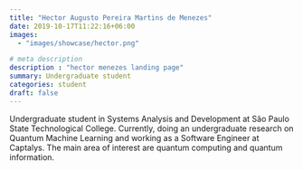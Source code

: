 ```yaml
---
title: "Hector Augusto Pereira Martins de Menezes"
date: 2019-10-17T11:22:16+06:00
images: 
  - "images/showcase/hector.png"

# meta description
description : "hector menezes landing page"
summary: Undergraduate student
categories: student
draft: false
---
```


Undergraduate student in Systems Analysis and Development at São Paulo State Technological College. Currently, doing an undergraduate research on Quantum Machine Learning and working as a Software Engineer at Captalys. The main area of interest are quantum computing and quantum information.
